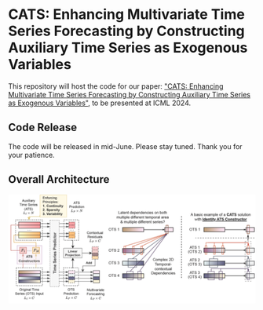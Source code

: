 # CATS: Enhancing Multivariate Time Series Forecasting by Constructing Auxiliary Time Series as Exogenous Variables

This repository will host the code for our paper: ["CATS: Enhancing Multivariate Time Series Forecasting by Constructing Auxiliary Time Series as Exogenous Variables"](https://arxiv.org/abs/2403.01673), to be presented at ICML 2024.

## Code Release

The code will be released in mid-June. Please stay tuned. Thank you for your patience.

## Overall Architecture

![Overall Architecture](figs/CATS.png)

